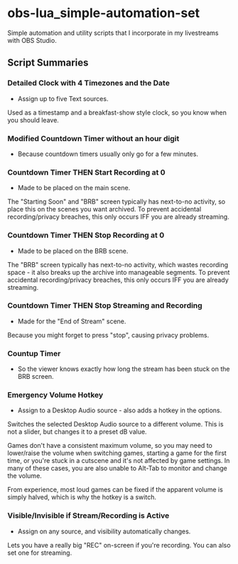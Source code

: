# obs-lua_simple-automation-set
Simple automation and utility scripts that I incorporate in my livestreams with OBS Studio.

## Script Summaries

### Detailed Clock with 4 Timezones and the Date
- Assign up to five Text sources.

Used as a timestamp and a breakfast-show style clock, so you know when you should leave.

### Modified Countdown Timer without an hour digit
- Because countdown timers usually only go for a few minutes.

### Countdown Timer THEN Start Recording at 0
- Made to be placed on the main scene.

The "Starting Soon" and "BRB" screen typically has next-to-no activity, so place this on the scenes you want archived. 
To prevent accidental recording/privacy breaches, this only occurs IFF you are already streaming.

### Countdown Timer THEN Stop Recording at 0
- Made to be placed on the BRB scene.

The "BRB" screen typically has next-to-no activity, which wastes recording space - it also breaks up the archive into manageable segments.
To prevent accidental recording/privacy breaches, this only occurs IFF you are already streaming.

### Countdown Timer THEN Stop Streaming and Recording
- Made for the "End of Stream" scene.

Because you might forget to press "stop", causing privacy problems.

### Countup Timer
- So the viewer knows exactly how long the stream has been stuck on the BRB screen.

### Emergency Volume Hotkey
- Assign to a Desktop Audio source - also adds a hotkey in the options.

Switches the selected Desktop Audio source to a different volume. This is not a slider, but changes it to a preset dB value.

Games don't have a consistent maximum volume, so you may need to lower/raise the volume when switching games, starting a game for the first time, or you're stuck in a cutscene and it's not affected by game settings. In many of these cases, you are also unable to Alt-Tab to monitor and change the volume.

From experience, most loud games can be fixed if the apparent volume is simply halved, which is why the hotkey is a switch.

### Visible/Invisible if Stream/Recording is Active
- Assign on any source, and visibility automatically changes.

Lets you have a really big "REC" on-screen if you're recording. You can also set one for streaming.
